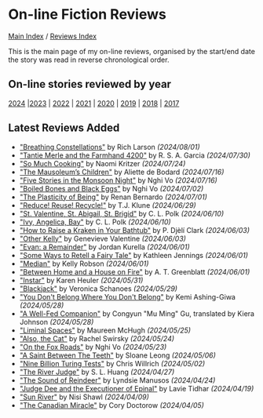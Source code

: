# On-line Fiction Reviews

[Main Index](../../README.md) / [Reviews Index](../README.md)

This is the main page of my on-line reviews, organised by the start/end date the story was read in reverse chronological order.

## On-line stories reviewed by year
[2024](2024/README.md) |[2023](2023/README.md) | [2022](2022/README.md) | [2021](2021/README.md) | [2020](2020/README.md) | [2019](2019/README.md) | [2018](2018/README.md) | [2017](2017/README.md)

## Latest Reviews Added
- ["Breathing Constellations"](2024/20240801-BreathingConstellations.md) by Rich Larson *(2024/08/01)*
- ["Tantie Merle and the Farmhand 4200"](2024/20240730-TantieMerleFarmhand4200.md) by R. S. A. Garcia *(2024/07/30)*
- ["So Much Cooking"](2024/20240724-SoMuchCooking.md) by Naomi Kritzer *(2024/07/24)*
- ["The Mausoleum’s Children"](2024/20240716-MausoleumChildren.md) by Aliette de Bodard *(2024/07/16)*
- ["Five Stories in the Monsoon Night"](2024/20240716-FiveStoriesMoonsoonNight.md) by Nghi Vo *(2024/07/16)*
- ["Boiled Bones and Black Eggs"](2024/20240702-BoiledBonesBlackEggs.md) by Nghi Vo *(2024/07/02)*
- ["The Plasticity of Being"](2024/20240701-PlaticityBeing.md) by Renan Bernardo *(2024/07/01)*
- ["Reduce! Reuse! Recycle!"](2024/20240629-ReduceReuseRecycle.md) by T.J. Klune *(2024/06/29)*
- ["St. Valentine, St. Abigail, St. Brigid"](2024/20240610-ValentineAbigailBrigid.md) by C. L. Polk *(2024/06/10)*
- ["Ivy, Angelica, Bay"](2024/20240610-IvyAngelicaBay.md) by C. L. Polk *(2024/06/10)*
- ["How to Raise a Kraken in Your Bathtub"](2024/20240603-RaiseKrakenBathtub.md) by P. Djèlí Clark *(2024/06/03)*
- ["Other Kelly"](2024/20240603-OtherKelly.md) by Genevieve Valentine *(2024/06/03)*
- ["Evan: a Remainder"](2024/20240601-EvanRemainder.md) by Jordan Kurella *(2024/06/01)*
- ["Some Ways to Retell a Fairy Tale"](2024/20240601-WaysRetellFairyTale.md) by Kathleen Jennings *(2024/06/01)*
- ["Median"](2024/20240601-Median.md) by Kelly Robson *(2024/06/01)*
- ["Between Home and a House on Fire"](2024/20240601-BetweenHomeHouseFire.md) by A. T. Greenblatt *(2024/06/01)*
- ["Instar"](2024/20240531-Instar.md) by Karen Heuler *(2024/05/31)*
- ["Blackjack"](2024/20240529-Blackjack.md) by Veronica Schanoes *(2024/05/29)*
- ["You Don't Belong Where You Don't Belong"](2024/20240528-YouDontBelong.md) by Kemi Ashing-Giwa *(2024/05/28)*
- ["A Well-Fed Companion"](2024/20240528-WellFedCompanion.md) by Congyun "Mu Ming" Gu, translated by Kiera Johnson *(2024/05/28)*
- ["Liminal Spaces"](2024/20240525-LiminalSpaces.md) by Maureen McHugh *(2024/05/25)*
- ["Also, the Cat"](2024/20240524-AlsoTheCat.md) by Rachel Swirsky *(2024/05/24)*
- ["On the Fox Roads"](2024/20240523-FoxRoads.md) by Nghi Vo *(2024/05/23)*
- ["A Saint Between The Teeth"](2024/20240506-SaintBetweenTeeth.md) by Sloane Leong *(2024/05/06)*
- ["Nine Billion Turing Tests"](2024/20240502-NineBillionTuringTests.md) by Chris Willrich *(2024/05/02)*
- ["The River Judge"](2024/20240427-RiverJudge.md) by S. L. Huang *(2024/04/27)*
- ["The Sound of Reindeer"](2024/20240424-SoundReindeer.md) by Lyndsie Manusos *(2024/04/24)*
- ["Judge Dee and the Executioner of Epinal"](2024/20240419-JudgeDeeExecutionerEpinal.md) by Lavie Tidhar *(2024/04/19)*
- ["Sun River"](2024/20240409-SunRiver.md) by Nisi Shawl *(2024/04/09)*
- ["The Canadian Miracle"](2024/20240405-CanadianMiracle.md) by Cory Doctorow *(2024/04/05)*
